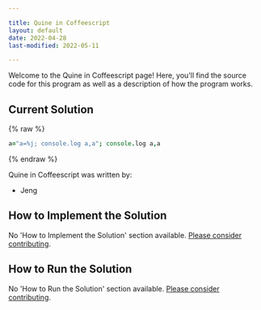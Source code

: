 ```yaml
---

title: Quine in Coffeescript
layout: default
date: 2022-04-28
last-modified: 2022-05-11

---
```


Welcome to the Quine in Coffeescript page! Here, you'll find the source code for this program as well as a description of how the program works.

## Current Solution

{% raw %}

```coffeescript
a="a=%j; console.log a,a"; console.log a,a
```

{% endraw %}

Quine in Coffeescript was written by:

- Jeng

## How to Implement the Solution

No 'How to Implement the Solution' section available. [Please consider contributing](https://github.com/TheRenegadeCoder/sample-programs-website).

## How to Run the Solution

No 'How to Run the Solution' section available. [Please consider contributing](https://github.com/TheRenegadeCoder/sample-programs-website).